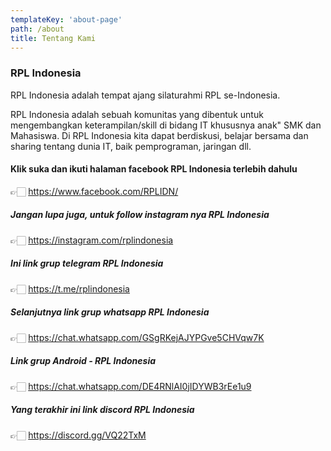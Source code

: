 ```yaml
---
templateKey: 'about-page'
path: /about
title: Tentang Kami
---
```

### RPL Indonesia
RPL Indonesia adalah tempat ajang silaturahmi RPL se-Indonesia.

RPL Indonesia adalah sebuah komunitas yang dibentuk untuk mengembangkan keterampilan/skill di bidang IT khususnya anak" SMK dan Mahasiswa. Di RPL Indonesia kita dapat berdiskusi, belajar bersama dan sharing tentang dunia IT, baik pemprograman, jaringan dll.

#### Klik suka dan ikuti halaman facebook RPL Indonesia terlebih dahulu
👉🏻 <a href="https://www.facebook.com/RPLIDN/">https://www.facebook.com/RPLIDN/</a>
##### Jangan lupa juga, untuk follow instagram nya RPL Indonesia
👉🏻 <a href="https://www.facebook.com/RPLIDN/">https://instagram.com/rplindonesia</a>
##### Ini link grup telegram RPL Indonesia
👉🏻 <a href="https://www.facebook.com/RPLIDN/">https://t.me/rplindonesia</a>
##### Selanjutnya link grup whatsapp RPL Indonesia
👉🏻 <a href="https://www.facebook.com/RPLIDN/">https://chat.whatsapp.com/GSgRKejAJYPGve5CHVqw7K</a>
##### Link grup Android - RPL Indonesia
👉🏻 <a href="https://www.facebook.com/RPLIDN/">https://chat.whatsapp.com/DE4RNlAI0jIDYWB3rEe1u9</a>
##### Yang terakhir ini link discord RPL Indonesia
👉🏻 <a href="https://www.facebook.com/RPLIDN/">https://discord.gg/VQ22TxM</a>

